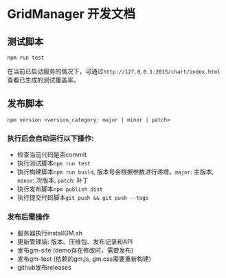 # GridManager 开发文档

## 测试脚本
```
npm run test
```
在当前已启动服务的情况下，可通过`http://127.0.0.1:2015/chart/index.html`查看已生成的测试覆盖率。


## 发布脚本
```
npm version <version_category: major | minor | patch>
```

### 执行后会自动运行以下操作:
- 检查当前代码是否commit
- 执行测试脚本`npm run test`
- 执行构建脚本`npm run build`, 版本号会根据参数进行递增。`major`: 主版本, `minor`: 次版本, `patch`: 补丁
- 执行发布脚本`npm publish dist`
- 执行提交代码脚本`git push && git push --tags`

### 发布后需操作
- 服务器执行installGM.sh
- 更新管理端: 版本、压维包、发布记录和API
- 发布gm-site (demo存在修改时，需要发布)
- 发布gm-test (依赖的gm.js, gm.css需要重新构建)
- github发布releases
